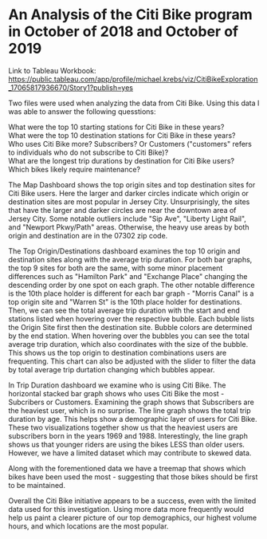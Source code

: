 # An Analysis of the Citi Bike program in October of 2018 and October of 2019  

Link to Tableau Workbook: https://public.tableau.com/app/profile/michael.krebs/viz/CitiBikeExploration_17065817936670/Story1?publish=yes   

Two files were used when analyzing the data from Citi Bike. Using this data I was able to answer the following quesstions:  

What were the top 10 starting stations for Citi Bike in these years?  
What were the top 10 destination stations for Citi Bike in these years?  
Who uses Citi Bike more? Subscribers? Or Customers ("customers" refers to individuals who do not subscribe to Citi Bike)?  
What are the longest trip durations by destination for Citi Bike users?  
Which bikes likely require maintenance?  

The Map Dashboard shows the top origin sites and top destination sites for Citi Bike users. Here the larger and darker circles indicate which origin or destination sites are most popular in Jersey City. Unsurprisingly, the sites that have the larger and darker circles are near the downtown area of Jersey City. Some notable outliers include "Sip Ave", "Liberty Light Rail", and "Newport Pkwy/Path" areas. Otherwise, the heavy use areas by both origin and destination are in the 07302 zip code.   

The Top Origin/Destinations dashboard examines the top 10 origin and destination sites along with the average trip duration. For both bar graphs, the top 9 sites for both are the same, with some minor placement differences such as "Hamilton Park" and "Exchange Place" changing the descending order by one spot on each graph. The other notable difference is the 10th place holder is different for each bar graph - "Morris Canal" is a top origin site and "Warren St" is the 10th place holder for destinations.     
Then, we can see the total average trip duration with the start and end stations listed when hovering over the respective bubble. Each bubble lists the Origin Site first then the destination site. Bubble colors are determined by the end station. When hovering over the bubbles you can see the total average trip duration, which also coordinates with the size of the bubble. This shows us the top origin to destination combinations users are frequenting. This chart can also be adjusted with the slider to filter the data by total average trip durtation changing which bubbles appear.  

In Trip Duration dashboard we examine who is using Citi Bike. The horizontal stacked bar graph shows who uses Citi Bike the most - Subcribers or Customers. Examining the graph shows that Subscribers are the heaviest user, which is no surprise. The line graph shows the total trip duration by age. This helps show a demographic layer of users for Citi Bike. These two visualizations together show us that the heaviest users are subscribers born in the years 1969 and 1988. Interestingly, the line graph shows us that younger riders are using the bikes LESS than older users. However, we have a limited dataset which may contribute to skewed data.  

Along with the forementioned data we have a treemap that shows which bikes have been used the most - suggesting that those bikes should be first to be maintained.

Overall the Citi Bike initiative appears to be a success, even with the limited data used for this investigation. Using more data more frequently would help us paint a clearer picture of our top demographics, our highest volume hours, and which locations are the most popular. 




